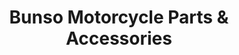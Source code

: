 ---
title: "Bunso Motorcycle Parts & Accessories"
url: /caloocan/bunso-motorcycle-parts-and-accessories/
shop: motorcycle
---